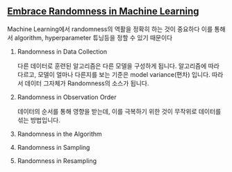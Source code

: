 ## [Embrace Randomness in Machine Learning](https://machinelearningmastery.com/randomness-in-machine-learning/)

Machine Learning에서 randomness의 역활을 정확히 하는 것이 중요하다
이를 통해서 algorithm, hyperparameter 튜닝등을 정할 수 있기 때문이다

1. Randomness in Data Collection

    다른 데이터로 훈련된 알고리즘은 다른 모델을 구성하게 됩니다. 
    알고리즘에 따라 다르고, 모델이 얼마나 다른지를 보는 기준은 model variance(편차) 입니다.
    따라서 데이터 그자체가 Randomness의 소스가 됩니다. 

2. Randomness in Observation Order

    데이터의 순서를 통해 영향을 받는데, 이를 극복하기 위한 것이 무작위로 데이터를 섞는 방법입니다. 
    

3. Randomness in the Algorithm


4. Randomness in Sampling

5. Randomness in Resampling



